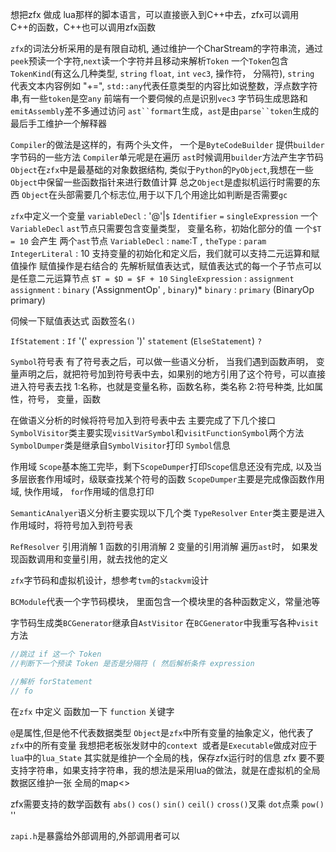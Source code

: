 想把zfx 做成 lua那样的脚本语言，可以直接嵌入到C++中去，zfx可以调用C++的函数，C++也可以调用zfx函数

`zfx`的词法分析采用的是有限自动机, 通过维护一个CharStream的字符串流，通过`peek`预读一个字符,`next`读一个字符并且移动来解析`Token`
一个`Token`包含`TokenKind`(有这么几种类型, `string` `float`, `int` `vec3`, 操作符， 分隔符), `string` 代表文本内容例如
"+=", `std::any`代表任意类型的内容比如说整数，浮点数字符串,有一些`token`是空`any`
前端有一个要伺候的点是识别`vec3`
字节码生成思路和`emitAssembly`差不多通过访问 `ast``formart`生成，`ast`是由`parse``token`生成的
最后手工维护一个解释器

`Compiler`的做法是这样的，有两个头文件， 一个是`ByteCodeBuilder` 提供`builder` 字节码的一些方法
`Compiler`单元呢是在遍历 `ast`时候调用`builder`方法产生字节码
`Object`在`zfx`中是最基础的对象数据结构, 类似于`Python`的`PyObject`,我想在一些`Object`中保留一些函数指针来进行数值计算
总之`Object`是虚拟机运行时需要的东西
`Object`在头部需要几个标志位,用于以下几个用途比如判断是否需要`gc`

`zfx`中定义一个变量 `variableDecl` : '@'|`$` `Identifier` `=` `singleExpression`
一个`VariableDecl` `ast`节点只需要包含变量类型， 变量名称，初始化部分的值
一个`$T = 10` 会产生 两个`ast`节点 `VariableDecl` : `name`:T , `theType` : `param`  `IntegerLiteral` : 10
支持变量的初始化和定义后，我们就可以支持二元运算和赋值操作
赋值操作是右结合的
先解析赋值表达式，赋值表达式的每一个子节点可以是任意二元运算节点
`$T = $D = $F + 10`
`SingleExpression` : `assignment`
`assignment` : `binary` ('AssignmentOp' , `binary`)*
`binary` : `primary` (BinaryOp primary) 

伺候一下赋值表达式
函数签名`()`

`IfStatement` :
`If` '(' `expression` ')' `statement` (`ElseStatement`) `?`

`Symbol`符号表
有了符号表之后，可以做一些语义分析， 当我们遇到函数声明， 变量声明之后，就把符号加到符号表中去，如果别的地方引用了这个符号，可以直接进入符号表去找
1:名称，也就是变量名称，函数名称，类名称
2:符号种类, 比如属性，符号， 变量，函数

在做语义分析的时候将符号加入到符号表中去
主要完成了下几个接口
`SymbolVisitor`类主要实现`visitVarSymbol`和`visitFunctionSymbol`两个方法
`SymbolDumper`类是继承自`SymbolVisitor`打印 `Symbol`信息

作用域
`Scope`基本施工完毕，剩下`ScopeDumper`打印`Scope`信息还没有完成, 以及当多层嵌套作用域时，级联查找某个符号的函数
`ScopeDumper`主要是完成像函数作用域, 快作用域， `for`作用域的信息打印

`SemanticAnalyer`语义分析主要实现以下几个类
`TypeResolver` 
`Enter`类主要是进入作用域时，将符号加入到符号表

`RefResolver` 
引用消解
1 函数的引用消解
2 变量的引用消解
遍历`ast`时， 如果发现函数调用和变量引用，就去找他的定义


`zfx`字节码和虚拟机设计，想参考`tvm`的`stackvm`设计

`BCModule`代表一个字节码模块， 里面包含一个模块里的各种函数定义，常量池等

字节码生成类`BCGenerator`继承自`AstVisitor`
在`BCGenerator`中我重写各种`visit`方法


```c++
//跳过 if 这一个 Token
//判断下一个预读 Token 是否是分隔符 ( 然后解析条件 expression

//解析 forStatement
// fo
```

在`zfx` 中定义 函数加一下 `function` 关键字

`@`是属性,但是他不代表数据类型
`Object`是`zfx`中所有变量的抽象定义，他代表了`zfx`中的所有变量
我想把老板张发财中的`context `或者是`Executable`做成对应于`lua`中的`lua_State`
其实就是维护一个全局的栈，保存zfx运行时的信息
zfx 要不要支持字符串，如果支持字符串，我的想法是采用lua的做法，就是在虚拟机的全局数据区维护一张
全局的map<>





zfx需要支持的数学函数有 `abs()` `cos()` `sin()` `ceil()`
`cross()`叉乘 `dot`点乘 `pow()` ''

`zapi.h`是暴露给外部调用的,外部调用者可以